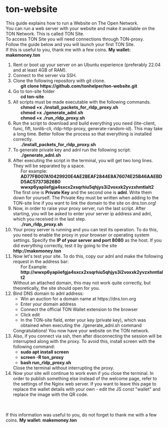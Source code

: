# ton-website
This guide explains how to run a Website on The Open Network.<br>
You can run a web server with your website and make it available on the TON Network. This is called TON Site.<br>
To access TON Site you will need connections through TON-proxy.<br>
Follow the guide below and you will launch your first TON Site.<br>
If this is useful to you, thank me with a few coins. <strong>My wallet: makemoney.ton</strong>

<ol>
  <li>Rent or boot up your server on an Ubuntu experience (preferably 22.04 and at least 4GB of RAM).</li>
  <li>Connect to the server via SSH.</li>
  <li>Clone the following repository with git clone.
    <ol>
      <strong>git clone https://github.com/tonhelper/ton-website.git</strong>
    </ol>
  </li>
  <li>Go to ton-site folder
    <ol>
      <strong>cd ton-site</strong>
    </ol>
  </li>
  <li>All scripts must be made executable with the following commands.
    <ol>
      <strong>chmod +x ./install_packets_for_rldp_proxy.sh</strong>
    </ol>
    <ol>
      <strong>chmod +x ./generate_adnl.sh</strong>
    </ol>
    <ol>
      <strong>chmod +x ./run_rldp_proxy.sh</strong>
    </ol>
  </li>
  <li>
Run the script to download and build everything you need (lite-client, func, fift, tonlib-cli, rldp-http-proxy, generate-random-id). This may take a long time. Better follow the process so that everything is installed correctly.
    <ol>
      <strong>./install_packets_for_rldp_proxy.sh</strong>
    </ol>
  </li>
  <li>To generate private key and adnl run the following script:
    <ol>
      <strong>./generate_adnl.sh</strong>
    </ol>
  </li>
  <li>After executing the script in the terminal, you will get two long lines. They will be separated by a space.
    <ol>
      For example: <strong>AD77FB007A10429920E4AE2BEAF2844E8A76074E25B46AAEBDD5AC57373B26B0  wwxp6yapiiefgja4sxcx2xsqrhiu5qhjys3i2voxxk2yvzxhmtlalt2</strong>
    </ol>
    The first one is <strong>Private Key</strong> and the second one is <strong>adnl</strong>. Write them down for yourself. The Private Key must be written when adding to the TON-site line if you want to link the domain to the site on dns.ton.org!
  </li>
  <li>Now, in order to raise your proxy server, run the last script. After starting, you will be asked to enter your server ip address and adnl, which you received in the last step.
      <ol>
      <strong>./run_rldp_proxy.sh</strong>
    </ol>
  </li>
  <li>Your proxy server is running and you can test its operation. To do this, you need to enable the proxy in your browser or operating system settings. Specify the <strong>IP of your server and port 8080</strong> as the host. If you did everything correctly, test it by going to the site <strong>http://makemoney.ton</strong></li>
  <li>Now let's test your site. To do this, copy our adnl and make the following request in the address bar:
    <ol>
      For Example: <strong>http://wwxp6yapiiefgja4sxcx2xsqrhiu5qhjys3i2voxxk2yvzxhmtlalt2</strong>
    </ol>
      Without an attached domain, this may not work quite correctly, but theoretically, the site should open for you.
  </li>
  <li>Bind DNS domain to adnl address:
      <ul>
      <li>Win an auction for a domain name at https://dns.ton.org</li>
      <li>Enter your domain address</li>
      <li>Сonnect the official TON Wallet extension to the browser</li>
      <li>Click edit</li>
      <li>In the TON-site field, enter your key (private key), which was obtained when executing the ./generate_adnl.sh command</li>
      </ul>
    Congratulations! You now have your website on the TON network.
  </li>
  <li>Also, if you connect via ssh, then after disconnecting the session will be interrupted along with the proxy. To avoid this, install screen with the following command:
      <ul>
      <li><strong>sudo apt install screen</strong></li>
      <li><strong>screen -R ton_proxy</strong></li>
      <li><strong>bash run_rldp_proxy.sh</strong></li>
      </ul>
    Close the terminal without interrupting the proxy.
  </li>
  <li>Now your site will continue to work even if you close the terminal. In order to publish something else instead of the welcome page, refer to the settings of the Nginx web server. If you want to leave this page to replace the wallet details with your own - edit the JS const "wallet" and replace the image with the QR code.</li>
  <br>
</ol>
<br>
If this information was useful to you, do not forget to thank me with a few coins. <strong>My wallet: makemoney.ton</strong>
